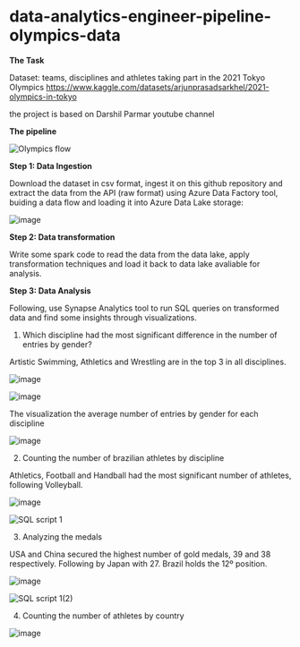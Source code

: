# data-analytics-engineer-pipeline-olympics-data

**The Task**

Dataset: teams, disciplines and athletes taking part in the 2021 Tokyo Olympics 
https://www.kaggle.com/datasets/arjunprasadsarkhel/2021-olympics-in-tokyo

the project is based on Darshil Parmar youtube channel

**The pipeline**

![Olympics flow](https://github.com/user-attachments/assets/87f177f6-8cfa-473f-8667-74329bb5d488)


**Step 1: Data Ingestion**

Download the dataset in csv format, ingest it on this github repository and extract the data from the API (raw format) using Azure Data Factory tool, buiding a data flow and loading it into Azure Data Lake storage:

![image](https://github.com/user-attachments/assets/3035960e-0a2c-466e-adc2-01dc051eaab7)


**Step 2: Data transformation**

Write some spark code to read the data from the data lake, apply transformation techniques and load it back to data lake avaliable for analysis.

**Step 3: Data Analysis**

Following, use Synapse Analytics tool to run SQL queries on transformed data and find some insights through visualizations.


1. Which discipline had the most significant difference in the number of entries by gender?

Artistic Swimming, Athletics and Wrestling are in the top 3 in all disciplines.

![image](https://github.com/user-attachments/assets/544a066d-e5fa-4588-a524-6489c7d2414e)



![image](https://github.com/user-attachments/assets/1820af25-7602-41b3-be0c-f5e24b02ebbc)



The visualization the average number of entries by gender for each discipline

![image](https://github.com/user-attachments/assets/50d7c519-dce5-4e9e-9a2d-aa11e619baed)



2. Counting the number of brazilian athletes by discipline

Athletics, Football and Handball had the most significant number of athletes, following Volleyball.

![image](https://github.com/lauranonato/data-analytics-engineer-project-olympics/assets/56266061/66439f5e-720d-460f-86bb-3c226fadce6c)


![SQL script 1](https://github.com/lauranonato/data-analytics-engineer-project-olympics/assets/56266061/80140b67-24c8-48ce-9004-18bd588ee36d)

3. Analyzing the medals


USA and China secured the highest number of gold medals, 39 and 38 respectively. 
Following by Japan with 27.
Brazil holds the 12º position.

![image](https://github.com/lauranonato/data-analytics-engineer-project-olympics/assets/56266061/d1c62950-6932-4115-a3e2-79eceb53c765)


![SQL script 1(2)](https://github.com/lauranonato/data-analytics-engineer-project-olympics/assets/56266061/82b8fdab-8f34-4156-b266-5035ee90f136)

4. Counting the number of athletes by country

![image](https://github.com/lauranonato/data-analytics-engineer-project-olympics/assets/56266061/8ad2f273-ed80-4bfd-bbb0-141b5b4298c7)



